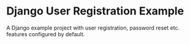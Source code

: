 # Django User Registration Example

A Django example project with user registration, password reset etc. features configured by default.

